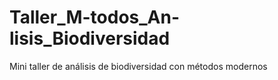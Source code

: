 # Taller_M-todos_An-lisis_Biodiversidad
Mini taller de análisis de biodiversidad con métodos modernos 
